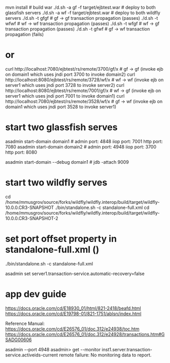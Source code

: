 
 mvn install # build war
 ./d.sh -a gf -f target/ejbtest.war # deploy to both glassfish servers
 ./d.sh -a wf -f target/ejbtest.war # deploy to both wildfly servers
 ./d.sh -t gfgf # gf -> gf transaction propagation (passes)
 ./d.sh -t wfwf # wf -> wf transaction propagation (passes)
 ./d.sh -t wfgf # wf -> gf transaction propagation (passes)
 ./d.sh -t gfwf # gf -> wf transaction propagation (fails)

# or
curl http://localhost:7080/ejbtest/rs/remote/3700/gf/x # gf -> gf (invoke ejb on domain1 which uses jndi port 3700 to invoke domain2)
curl http://localhost:8080/ejbtest/rs/remote/3728/wf/x # wf -> wf (invoke ejb on server1 which uses jndi port 3728 to invoke server2)
curl http://localhost:8080/ejbtest/rs/remote/7001/gf/x # wf -> gf (invoke ejb on server1 which uses jndi port 7001 to invoke domain1)
curl http://localhost:7080/ejbtest/rs/remote/3528/wf/x # gf -> wf (invoke ejb on domain1 which uses jndi port 3528 to invoke server1)

# start two glassfish serves
asadmin start-domain domain1 # admin port: 4848 iiop port: 7001 http port: 7080
asadmin start-domain domain2 # admin port: 4948 iiop port: 3700 http port: 8080

asadmin start-domain --debug domain1 # jdb -attach 9009

# start two wildfly serves
cd /home/mmusgrov/source/forks/wildfly/wildfly.interop/build/target/wildfly-10.0.0.CR3-SNAPSHOT
./bin/standalone.sh -c standalone-full.xml
cd /home/mmusgrov/source/forks/wildfly/wildfly.interop/build/target/wildfly-10.0.0.CR3-SNAPSHOT-2
# set port offset property in standalone-full.xml (<property name="jboss.socket.binding.port-offset" value="200"/>)
./bin/standalone.sh -c standalone-full.xml


asadmin set server1.transaction-service.automatic-recovery=false

# app dev guide
https://docs.oracle.com/cd/E18930_01/html/821-2418/beafd.html
https://docs.oracle.com/cd/E19798-01/821-1751/ablsn/index.html

Reference Manual: https://docs.oracle.com/cd/E26576_01/doc.312/e24938/toc.htm
https://docs.oracle.com/cd/E26576_01/doc.312/e24928/transactions.htm#GSADG00606

asadmin --port 4948
asadmin> get --monitor inst1.server.transaction-service.activeids-current
remote failure: No monitoring data to report.

